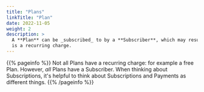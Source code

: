 ```yaml
---
title: "Plans"
linkTitle: "Plan"
date: 2022-11-05
weight: 2
description: >
  A **Plan** can be _subscribed_ to by a **Subscriber**, which may result in a recurring **Subscription** if there
  is a recurring charge. 
---
```


{{% pageinfo %}}
Not all Plans have a recurring charge: for example a free Plan. However, _all_ Plans have a Subscriber.
When thinking about Subscriptions, it's helpful to think about Subscriptions and Payments as different things. 
{{% /pageinfo %}}

